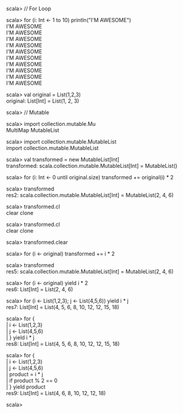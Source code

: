 scala> // For Loop  
  
scala> for (i: Int <- 1 to 10) println("I'M AWESOME")  
I'M AWESOME  
I'M AWESOME  
I'M AWESOME  
I'M AWESOME  
I'M AWESOME  
I'M AWESOME  
I'M AWESOME  
I'M AWESOME  
I'M AWESOME  
I'M AWESOME  
  
scala> val original = List(1,2,3)  
original: List[Int] = List(1, 2, 3)  
  
scala> // Mutable  
  
scala> import collection.mutable.Mu  
MultiMap   MutableList  
  
scala> import collection.mutable.MutableList  
import collection.mutable.MutableList  
  
scala> val transformed = new MutableList[Int]  
transformed: scala.collection.mutable.MutableList[Int] = MutableList()  
  
scala> for (i: Int <- 0 until original.size) transformed += original(i) * 2  
  
scala> transformed  
res2: scala.collection.mutable.MutableList[Int] = MutableList(2, 4, 6)  
  
scala> transformed.cl  
clear   clone  
  
scala> transformed.cl  
clear   clone  
  
scala> transformed.clear  
  
scala> for (i <- original) transformed += i * 2  
  
scala> transformed  
res5: scala.collection.mutable.MutableList[Int] = MutableList(2, 4, 6)  
  
scala> for (i <- original) yield i * 2  
res6: List[Int] = List(2, 4, 6)  
  
scala> for (i <- List(1,2,3); j <- List(4,5,6)) yield i * j  
res7: List[Int] = List(4, 5, 6, 8, 10, 12, 12, 15, 18)  
  
scala> for {  
     |   i <- List(1,2,3)  
     |   j <- List(4,5,6)  
     | } yield i * j  
res8: List[Int] = List(4, 5, 6, 8, 10, 12, 12, 15, 18)  
  
scala> for {  
     |   i <- List(1,2,3)  
     |   j <- List(4,5,6)  
     |   product = i * j  
     |   if product % 2 == 0  
     | } yield product  
res9: List[Int] = List(4, 6, 8, 10, 12, 12, 18)  
  
scala>   
  
